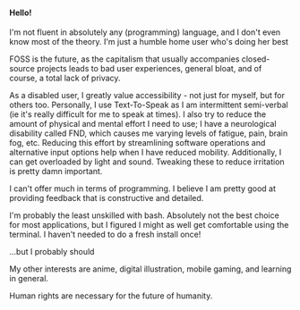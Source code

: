 #### Hello!


I'm not fluent in absolutely any (programming) language, and I don't even know most of the theory.
I'm just a humble home user who's doing her best

FOSS is the future, as the capitalism that usually accompanies closed-source projects
leads to bad user experiences, general bloat, and of course, a total lack of privacy.

As a disabled user, I greatly value accessibility - not just for myself, but for others too.
Personally, I use Text-To-Speak as I am intermittent semi-verbal (ie it's really difficult for me to speak at times).
I also try to reduce the amount of physical and mental effort I need to use;
I have a neurological disability called FND, which causes me varying levels of fatigue, pain, brain fog, etc.
Reducing this effort by streamlining software operations and alternative input options help when I have reduced mobility.
Additionally, I can get overloaded by light and sound. Tweaking these to reduce irritation is pretty damn important.

I can't offer much in terms of programming. I believe I am pretty good at providing feedback that is
constructive and detailed.

I'm probably the least unskilled with bash. Absolutely not the best choice for most applications,
but I figured I might as well get comfortable using the terminal. I haven't needed to do a fresh install once!

...but I probably should

My other interests are anime, digital illustration, mobile gaming, and learning in general.

Human rights are necessary for the future of humanity.

